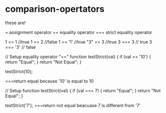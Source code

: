 # comparison-opertators
these are!

= assignment operator
== equality operator
=== strict equality operator

1   ==  1     //true
1   ==  2     //false
1   == '1'    //true
"3" ==  3     //true
3 === 3       // true
3 === '3'     // false


// Setup equality operator "=="
function testStrict(val) {
  if (val == '10') { 
    return "Equal";
  }
  return "Not Equal";
}

testStrict(10);

===return equal because '10' is equal to 10

// Setup
function testStrict(val) {
  if (val === 7) { 
    return "Equal";
  }
  return "Not Equal";
}


testStrict('7');
===return not equal beacuase 7 is different from '7'
